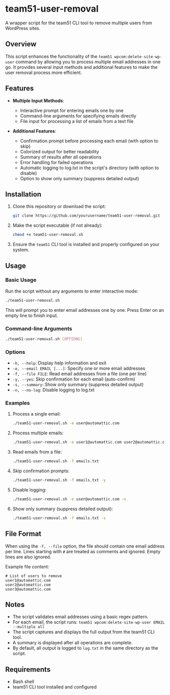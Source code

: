 # team51-user-removal

A wrapper script for the team51 CLI tool to remove multiple users from WordPress sites.

## Overview

This script enhances the functionality of the `team51 wpcom:delete-site-wp-user` command by allowing you to process multiple email addresses in one go. It provides several input methods and additional features to make the user removal process more efficient.

## Features

- **Multiple Input Methods**:
  - Interactive prompt for entering emails one by one
  - Command-line arguments for specifying emails directly
  - File input for processing a list of emails from a text file

- **Additional Features**:
  - Confirmation prompt before processing each email (with option to skip)
  - Colorized output for better readability
  - Summary of results after all operations
  - Error handling for failed operations
  - Automatic logging to log.txt in the script's directory (with option to disable)
  - Option to show only summary (suppress detailed output)

## Installation

1. Clone this repository or download the script:
   ```bash
   git clone https://github.com/yourusername/team51-user-removal.git
   ```

2. Make the script executable (if not already):
   ```bash
   chmod +x team51-user-removal.sh
   ```

3. Ensure the `team51` CLI tool is installed and properly configured on your system.

## Usage

### Basic Usage

Run the script without any arguments to enter interactive mode:

```bash
./team51-user-removal.sh
```

This will prompt you to enter email addresses one by one. Press Enter on an empty line to finish input.

### Command-line Arguments

```bash
./team51-user-removal.sh [OPTIONS]
```

### Options

- `-h, --help`: Display help information and exit
- `-e, --email EMAIL [...]`: Specify one or more email addresses
- `-f, --file FILE`: Read email addresses from a file (one per line)
- `-y, --yes`: Skip confirmation for each email (auto-confirm)
- `-s, --summary`: Show only summary (suppress detailed output)
- `-n, --no-log`: Disable logging to log.txt

### Examples

1. Process a single email:
   ```bash
   ./team51-user-removal.sh -e user@automattic.com
   ```

2. Process multiple emails:
   ```bash
   ./team51-user-removal.sh -e user1@automattic.com user2@automattic.com
   ```

3. Read emails from a file:
   ```bash
   ./team51-user-removal.sh -f emails.txt
   ```

4. Skip confirmation prompts:
   ```bash
   ./team51-user-removal.sh -f emails.txt -y
   ```

5. Disable logging:
   ```bash
   ./team51-user-removal.sh -e user@automattic.com -n
   ```

6. Show only summary (suppress detailed output):
   ```bash
   ./team51-user-removal.sh -f emails.txt -s
   ```

## File Format

When using the `-f, --file` option, the file should contain one email address per line. Lines starting with `#` are treated as comments and ignored. Empty lines are also ignored.

Example file content:
```
# List of users to remove
user1@automattic.com
user2@automattic.com
user3@automattic.com
```

## Notes

- The script validates email addresses using a basic regex pattern.
- For each email, the script runs: `team51 wpcom:delete-site-wp-user EMAIL --multiple all`
- The script captures and displays the full output from the team51 CLI tool.
- A summary is displayed after all operations are complete.
- By default, all output is logged to `log.txt` in the same directory as the script.

## Requirements

- Bash shell
- team51 CLI tool installed and configured
